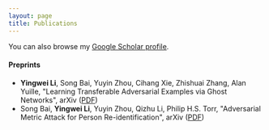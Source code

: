 ```yaml
---
layout: page
title: Publications
---
```


You can also browse my <a href="https://scholar.google.com/citations?user=phWmJeIAAAAJ" target="_blank">Google Scholar profile</a>.
<br />

#### Preprints
- **Yingwei Li**, Song Bai, Yuyin Zhou, Cihang Xie, Zhishuai Zhang, Alan Yuille, "Learning Transferable Adversarial Examples via Ghost Networks", arXiv ([PDF](https://arxiv.org/pdf/1812.03413.pdf))
- Song Bai, **Yingwei Li**, Yuyin Zhou, Qizhu Li, Philip H.S. Torr, "Adversarial Metric Attack for Person Re-identification", arXiv ([PDF](https://arxiv.org/pdf/1901.10650.pdf))
<br />
